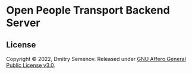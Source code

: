 # Open People Transport Backend Server

## License

Copyright © 2022, Dmitry Semenov. Released under [GNU Affero General Public License v3.0](LICENSE).
